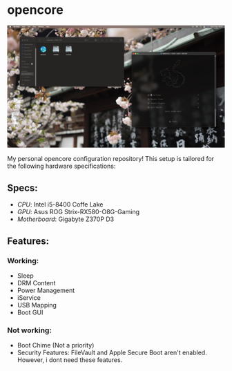 # opencore
![screenshot](./.assets/screenshot.png)

My personal opencore configuration repository! This setup is tailored for the following hardware specifications:
## Specs:
- *CPU*: Intel i5-8400 Coffe Lake
- *GPU*: Asus ROG Strix-RX580-O8G-Gaming
- *Motherboard*: Gigabyte Z370P D3

## Features:
### Working:
- Sleep
- DRM Content
- Power Management
- iService
- USB Mapping
- Boot GUI

### Not working:
- Boot Chime (Not a priority) 
- Security Features: FileVault and Apple Secure Boot aren't enabled. However, i dont need these features.
